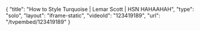 {
    "title": "How to Style Turquoise | Lemar Scott | HSN HAHAAHAH",
    "type": "solo",
    "layout": "iframe-static",
    "videoId": "123419189",
    "url": "\/tvpembed\/123419189"
}